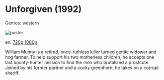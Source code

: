 # Unforgiven (1992)

Genres: western

![poster](http://image.tmdb.org/t/p/w500/km6qw4qUkHQRN5y2U1juM1WkBFh.jpg)

en:
  [720p](magnet:?xt=urn:btih:F8E357551573F56AF16454DD47EB4711C8E7162E&tr=udp://glotorrents.pw:6969/announce&tr=udp://tracker.opentrackr.org:1337/announce&tr=udp://torrent.gresille.org:80/announce&tr=udp://tracker.openbittorrent.com:80&tr=udp://tracker.coppersurfer.tk:6969&tr=udp://tracker.leechers-paradise.org:6969&tr=udp://p4p.arenabg.ch:1337&tr=udp://tracker.internetwarriors.net:1337)
  [1080p](magnet:?xt=urn:btih:82529944B6EBE1C74D70D39C451A5BFB65071334&tr=udp://glotorrents.pw:6969/announce&tr=udp://tracker.opentrackr.org:1337/announce&tr=udp://torrent.gresille.org:80/announce&tr=udp://tracker.openbittorrent.com:80&tr=udp://tracker.coppersurfer.tk:6969&tr=udp://tracker.leechers-paradise.org:6969&tr=udp://p4p.arenabg.ch:1337&tr=udp://tracker.internetwarriors.net:1337)
  


William Munny is a retired, once-ruthless killer turned gentle widower and hog farmer. To help support his two motherless children, he accepts one last bounty-hunter mission to find the men who brutalized a prostitute. Joined by his former partner and a cocky greenhorn, he takes on a corrupt sheriff.